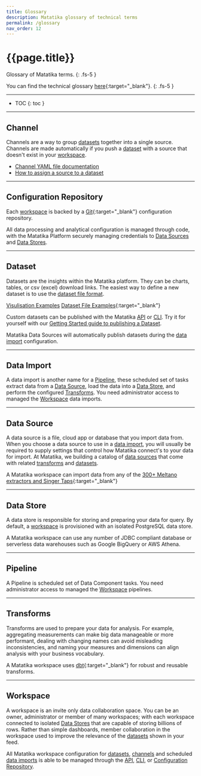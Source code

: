```yaml
---
title: Glossary
description: Matatika glossary of technical terms
permalink: /glossary
nav_order: 12
---
```


# {{page.title}}

Glossary of Matatika terms.
{: .fs-5 }

You can find the technical glossary [here](https://github.com/Matatika/matatika-examples/tree/master/matatika_technical_glossary){:target="_blank"}.
{: .fs-5 }

---

- TOC
{: toc }

---

## Channel

Channels are a way to group [datasets](#dataset) together into a single source. Channels are made automatically if you push a [dataset](#dataset) with a source that doesn't exist in your [workspace](#workspace).

- [Channel YAML file documentation]({{site.baseurl}}/dataml/channelml/)
- [How to assign a source to a dataset]({{site.baseurl}}/dataml/datasetml/)

---

## Configuration Repository

Each [workspace](#workspace) is backed by a [Git](https://github.com/MatatikaBytes){:target="_blank"} configuration repository.

All data processing and analytical configuration is managed through code, with the Matatika Platform securely managing credentials to [Data Sources](#data-source) and [Data Stores](#data-store).

---

## Dataset

Datasets are the insights within the Matatika platform. They can be charts, tables, or csv (excel) download links. The easiest way to define a new dataset is to use the [dataset file format]({{site.baseurl}}/dataml/datasetml/). 

[Visulisation Examples]({{site.baseurl}}/dataml/datasetml/basic-examples)
[Dataset File Examples](https://github.com/Matatika/matatika-examples/tree/master/example_datasets){:target="_blank"}

Custom datasets can be published with the Matatika [API]({{site.baseurl}}/api/resources) or [CLI]({{site.baseurl}}/cli).  Try it for yourself with our [Getting Started guide to publishing a Dataset]({{site.baseurl}}/how-to-guides/analyze-data/publish-a-dataset-cli).

Matatika Data Sources will automatically publish datasets during the [data import](#data-import) configuration.

---

## Data Import

A data import is another name for a [Pipeline](#pipeline), these scheduled set of tasks extract data from a [Data Source](#data-source), load the data into a [Data Store](#data-store), and perform the configured [Transforms](#transforms).  You need administrator access to managed the [Workspace](#workspace) data imports.

---

## Data Source

A data source is a file, cloud app or database that you import data from. When you choose a data source to use in a [data import](#data-import), you will usually be required to supply settings that control how Matatika connect's to your data for import. At Matatika, we building a catalog of [data sources]({{site.baseurl}}/instant-insights/) that come with related [transforms](#transforms) and [datasets](#dataset).

A Matatika workspace can import data from any of the [300+ Meltano extractors and Singer Taps](https://hub.meltano.com/){:target="_blank"}

---

## Data Store

A data store is responsible for storing and preparing your data for query. By default, a [workspace](#workspace) is provisioned with an isolated PostgreSQL data store.

A Matatika workspace can use any number of JDBC compliant database or serverless data warehouses such as Google BigQuery or AWS Athena.

---

## Pipeline

A Pipeline is scheduled set of Data Component tasks.  You need administrator access to managed the [Workspace](#workspace) pipelines.

---

## Transforms

Transforms are used to prepare your data for analysis.  For example, aggregating measurements can make big data manageable or more performant, dealing with changing names can avoid misleading inconsistencies, and naming your measures and dimensions can align analysis with your business vocabulary.

A Matatika workspace uses [dbt](https://www.getdbt.com/){:target="_blank"} for robust and reusable transforms.

---

## Workspace

A workspace is an invite only data collaboration space. You can be an owner, administrator or member of many workspaces; with each workspace connected to isolated [Data Stores](#data-store) that are capable of storing billions of rows.  Rather than simple dashboards, member collaboration in the workspace used to improve the relevance of the [datasets](#dataset) shown in your feed.

All Matatika workspace configuration for [datasets](#dataset), [channels](#channel) and scheduled [data imports](#data-import) is able to be managed through the [API]({{site.baseurl}}/api/resources), [CLI]({{site.baseurl}}/cli), or [Configuration Repository](#configuration-repository).
